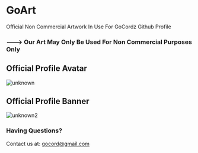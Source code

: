 # GoArt

Official Non Commercial Artwork In Use For GoCordz Github Profile
### ---> Our Art May Only Be Used For Non Commercial Purposes Only

## Official Profile Avatar
![unknown](https://user-images.githubusercontent.com/116932476/198798190-2a79d6c0-049e-4dde-a622-df68f042b296.png)


## Official Profile Banner
![unknown2](https://user-images.githubusercontent.com/116932476/198798706-1a10c908-de7c-4aaa-8a0b-d1fabd634d3a.png)

### Having Questions? 
Contact us at: gocord@gmail.com
